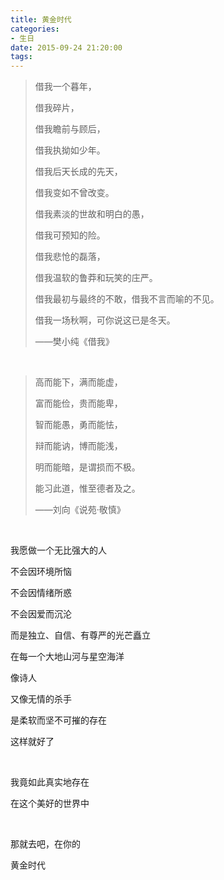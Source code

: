 ```yaml
---
title: 黄金时代
categories:
- 生日
date: 2015-09-24 21:20:00
tags:
---
```




> 借我一个暮年， 
>
> 借我碎片， 
>
> 借我瞻前与顾后， 
>
> 借我执拗如少年。 
>
> 借我后天长成的先天， 
>
> 借我变如不曾改变。 
>
> 借我素淡的世故和明白的愚， 
>
> 借我可预知的险。 
>
> 借我悲怆的磊落， 
>
> 借我温软的鲁莽和玩笑的庄严。 
>
> 借我最初与最终的不敢，借我不言而喻的不见。 
>
> 借我一场秋啊，可你说这已是冬天。
>
> ——樊小纯《借我》

<br>

> 高而能下，满而能虚，
>
> 富而能俭，贵而能卑，
>
> 智而能愚，勇而能怯，
>
> 辩而能讷，博而能浅，
>
> 明而能暗，是谓损而不极。
>
> 能习此道，惟至德者及之。
>
> ——刘向《说苑·敬慎》

<br>

我愿做一个无比强大的人

不会因环境所恼

不会因情绪所惑

不会因爱而沉沦

而是独立、自信、有尊严的光芒矗立

在每一个大地山河与星空海洋

像诗人

又像无情的杀手

是柔软而坚不可摧的存在

这样就好了

<br>

我竟如此真实地存在

在这个美好的世界中

<br>

那就去吧，在你的

黄金时代